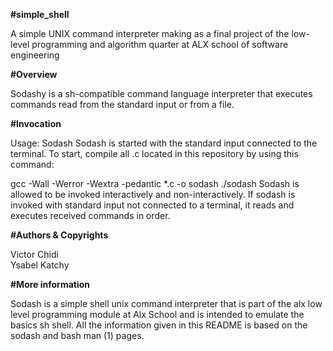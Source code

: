 **#simple_shell**

A simple UNIX command interpreter making as a final project of the low-level programming and algorithm quarter at ALX school of software engineering

**#Overview**

Sodashy is a sh-compatible command language interpreter that executes commands read from the standard input or from a file.

**#Invocation**

Usage: Sodash Sodash is started with the standard input connected to the terminal. To start, compile all .c located in this repository by using this command:

gcc -Wall -Werror -Wextra -pedantic *.c -o sodash ./sodash Sodash is allowed to be invoked interactively and non-interactively. If sodash is invoked with standard input not connected to a terminal, it reads and executes received commands in order.

**#Authors & Copyrights**

Victor Chidi
<br>
Ysabel Katchy

**#More information**

Sodash is a simple shell unix command interpreter that is part of the alx low level programming module at Alx School and is intended to emulate the basics sh shell. All the information given in this README is based on the sodash and bash man (1) pages.
